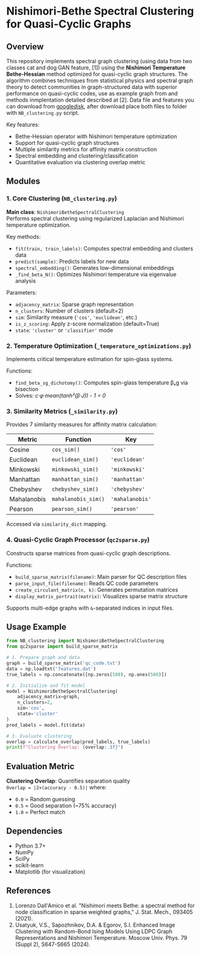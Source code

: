 # Nishimori-Bethe Spectral Clustering for Quasi-Cyclic Graphs

## Overview
This repository implements spectral graph clustering (using data from two classes cat and dog GAN feature, [1]) using the **Nishimori Temperature Bethe-Hessian** method optimized for quasi-cyclic graph structures. The algorithm combines techniques from statistical physics and spectral graph theory to detect communities in graph-structured data with superior performance on quasi-cyclic codes, use as example graph from and methods inmplentation detailed described at [2]. Data file and features you can download from [googledisk](https://drive.google.com/drive/folders/1b-Csoy27ATPN--F6CHJV4vznCieFwNL7?usp=share_link), after download place both files to folder with `NB_clustering.py` script.

Key features:
- Bethe-Hessian operator with Nishimori temperature optimization
- Support for quasi-cyclic graph structures
- Multiple similarity metrics for affinity matrix construction
- Spectral embedding and clustering/classification
- Quantitative evaluation via clustering overlap metric

## Modules

### 1. Core Clustering (`NB_clustering.py`)
**Main class**: `NishimoriBetheSpectralClustering`  
Performs spectral clustering using regularized Laplacian and Nishimori temperature optimization.

Key methods:
- `fit(train, train_labels)`: Computes spectral embedding and clusters data
- `predict(sample)`: Predicts labels for new data
- `spectral_embedding()`: Generates low-dimensional embeddings
- `_find_beta_N()`: Optimizes Nishimori temperature via eigenvalue analysis

Parameters:
- `adjacency_matrix`: Sparse graph representation
- `n_clusters`: Number of clusters (default=2)
- `sim`: Similarity measure (`'cos'`, `'euclidean'`, etc.)
- `is_z_scoring`: Apply z-score normalization (default=True)
- `state`: `'cluster'` or `'classifier'` mode

### 2. Temperature Optimization (`_temperature_optimizations.py`)
Implements critical temperature estimation for spin-glass systems.

Functions:
- `find_beta_sg_dichotomy()`: Computes spin-glass temperature βₛg via bisection
- Solves: _c·φ·mean(tanh²(β·J)) - 1 = 0_

### 3. Similarity Metrics (`_similarity.py`)
Provides 7 similarity measures for affinity matrix calculation:

| Metric        | Function          | Key        |
|---------------|-------------------|------------|
| Cosine        | `cos_sim()`       | `'cos'`    |
| Euclidean     | `euclidean_sim()` | `'euclidean'` |
| Minkowski     | `minkowski_sim()` | `'minkowski'` |
| Manhattan     | `manhattan_sim()` | `'manhattan'` |
| Chebyshev     | `chebyshev_sim()` | `'chebyshev'` |
| Mahalanobis   | `mahalanobis_sim()`| `'mahalanobis'` |
| Pearson       | `pearson_sim()`   | `'pearson'` |

Accessed via `similarity_dict` mapping.

### 4. Quasi-Cyclic Graph Processor (`qc2sparse.py`)
Constructs sparse matrices from quasi-cyclic graph descriptions.

Functions:
- `build_sparse_matrix(filename)`: Main parser for QC description files
- `parse_input_file(filename)`: Reads QC code parameters
- `create_circulant_matrix(n, k)`: Generates permutation matrices
- `display_matrix_portrait(matrix)`: Visualizes sparse matrix structure

Supports multi-edge graphs with `&`-separated indices in input files.

## Usage Example

```python
from NB_clustering import NishimoriBetheSpectralClustering
from qc2sparse import build_sparse_matrix

# 1. Prepare graph and data
graph = build_sparse_matrix('qc_code.txt')
data = np.loadtxt('features.dat')
true_labels = np.concatenate([np.zeros(500), np.ones(500)])

# 2. Initialize and fit model
model = NishimoriBetheSpectralClustering(
    adjacency_matrix=graph,
    n_clusters=2,
    sim='cos',
    state='cluster'
)
pred_labels = model.fit(data)

# 3. Evaluate clustering
overlap = calculate_overlap(pred_labels, true_labels)
print(f"Clustering Overlap: {overlap:.3f}")
```

## Evaluation Metric
**Clustering Overlap**: Quantifies separation quality  
`Overlap = |2×(accuracy - 0.5)|` where:
- `0.0` = Random guessing
- `0.5` = Good separation (~75% accuracy)
- `1.0` = Perfect match

## Dependencies
- Python 3.7+
- NumPy
- SciPy
- scikit-learn
- Matplotlib (for visualization)

## References
1.  Lorenzo Dall'Amico et al. "Nishimori meets Bethe: a spectral method for node classification in sparse weighted graphs," J. Stat. Mech., 093405 (2021). 
2. Usatyuk, V.S., Sapozhnikov, D.A. & Egorov, S.I. Enhanced Image Clustering with Random-Bond Ising Models Using LDPC Graph Representations and Nishimori Temperature. Moscow Univ. Phys. 79 (Suppl 2), S647-S665 (2024).  
